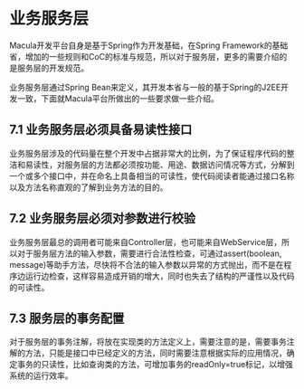 # 业务服务层

Macula开发平台自身是基于Spring作为开发基础，在Spring Framework的基础省，增加的一些规则和CoC的标准与规范，所以对于服务层，更多的需要介绍的是服务层的开发规范。

业务服务层通过Spring Bean来定义，其开发本省与一般的基于Spring的J2EE开发一致，下面就Macula平台所做出的一些要求做一些介绍。

## 7.1 业务服务层必须具备易读性接口

业务服务层涉及的代码量在整个开发中占据非常大的比例，为了保证程序代码的整洁和易读性，对服务层的方法都必须按功能、用途、数据访问情况等方式，分解到一个或多个接口中，并在命名上具备相当的可读性，使代码阅读者能通过接口名称以及方法名称直观的了解到业务方法的目的。

## 7.2 业务服务层必须对参数进行校验

业务服务层最总的调用者可能来自Controller层，也可能来自WebService层，所以对于服务层方法的输入参数，需要进行合法性检查，可通过assert(boolean, message)等助手方法，尽快将不合法的输入参数以异常的方式抛出，而不是在程序边运行边检查，这样容易造成开销的增大，同时也失去了结构的严谨性以及代码的可读性。

## 7.3 服务层的事务配置

对于服务层的事务注解，将放在实现类的方法定义上，需要注意的是，需要事务注解的方法，只能是接口中已经定义的方法，同时需要注意根据实际的应用情况，确定事务的只读性，比如查询类的方法，可增加事务的readOnly=true标记，以增强系统的运行效率。

